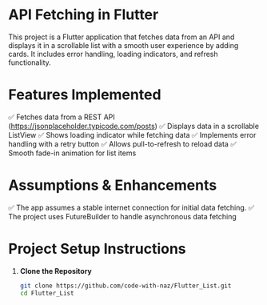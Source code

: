 # API Fetching in Flutter  

This project is a Flutter application that fetches data from an API and displays it in a scrollable list with a smooth user experience by adding cards. It includes error handling, loading indicators, and refresh functionality. 

# Features Implemented
✅ Fetches data from a REST API (https://jsonplaceholder.typicode.com/posts)
✅ Displays data in a scrollable ListView
✅ Shows loading indicator while fetching data
✅ Implements error handling with a retry button
✅ Allows pull-to-refresh to reload data
✅ Smooth fade-in animation for list items

# Assumptions & Enhancements
✅ The app assumes a stable internet connection for initial data fetching.
✅ The project uses FutureBuilder to handle asynchronous data fetching

# Project Setup Instructions  

1. **Clone the Repository**  
   ```sh
   git clone https://github.com/code-with-naz/Flutter_List.git
   cd Flutter_List
